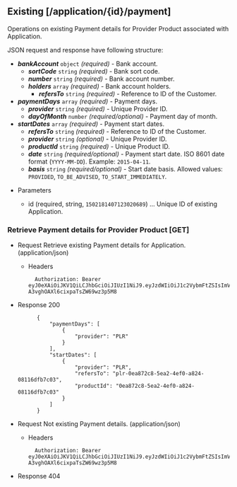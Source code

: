 ## Existing [/application/{id}/payment]
Operations on existing Payment details for Provider Product associated with Application.

JSON request and response have following structure:

- ***bankAccount*** `object` *(required)* - Bank account.
    - ***sortCode*** `string` *(required)* - Bank sort code.
    - ***number*** `string` *(required)* - Bank account number.
    - ***holders*** `array` *(required)* - Bank account holders.
        - ***refersTo*** `string` *(required)* - Reference to ID of the Customer.
- ***paymentDays*** `array` *(required)* - Payment days.
    - ***provider*** `string` *(required)* - Unique Provider ID.
    - ***dayOfMonth*** `number` *(required/optional)* - Payment day of month.
- ***startDates*** `array` *(required)* - Payment start dates.
    - ***refersTo*** `string` *(required)* - Reference to ID of the Customer.
    - ***provider*** `string` *(optional)* - Unique Provider ID.
    - ***productId*** `string` *(required)* - Unique Product ID.
    - ***date*** `string` *(required/optional)* - Payment start date. ISO 8601 date format (`YYYY-MM-DD`). Example: `2015-04-11`.
    - ***basis*** `string` *(required/optional)* - Start date basis. Allowed values: `PROVIDED`, `TO_BE_ADVISED`, `TO_START_IMMEDIATELY`.

+ Parameters

    + id (required, string, `1502181407123020689`) ... Unique ID of existing Application.

### Retrieve Payment details for Provider Product [GET]
+ Request Retrieve existing Payment details for Application. (application/json)

    + Headers

            Authorization: Bearer eyJ0eXAiOiJKV1QiLCJhbGciOiJIUzI1NiJ9.eyJzdWIiOiJ1c2VybmFtZSIsImV4cCI6MTQyMjU0MDAzMH0.oyMYL7t57jhBvw-A3vghOAXl6cixpaTsZW69wz3p5M8

+ Response 200

            {
                "paymentDays": [
                    {
                        "provider": "PLR"
                    }
                ],
                "startDates": [
                    {
                        "provider": "PLR",
                        "refersTo": "plr-0ea872c8-5ea2-4ef0-a824-08116dfb7c03",
                        "productId": "0ea872c8-5ea2-4ef0-a824-08116dfb7c03"
                    }
                ]
            }

+ Request Not existing Payment details. (application/json)

    + Headers

            Authorization: Bearer eyJ0eXAiOiJKV1QiLCJhbGciOiJIUzI1NiJ9.eyJzdWIiOiJ1c2VybmFtZSIsImV4cCI6MTQyMjU0MDAzMH0.oyMYL7t57jhBvw-A3vghOAXl6cixpaTsZW69wz3p5M8

+ Response 404